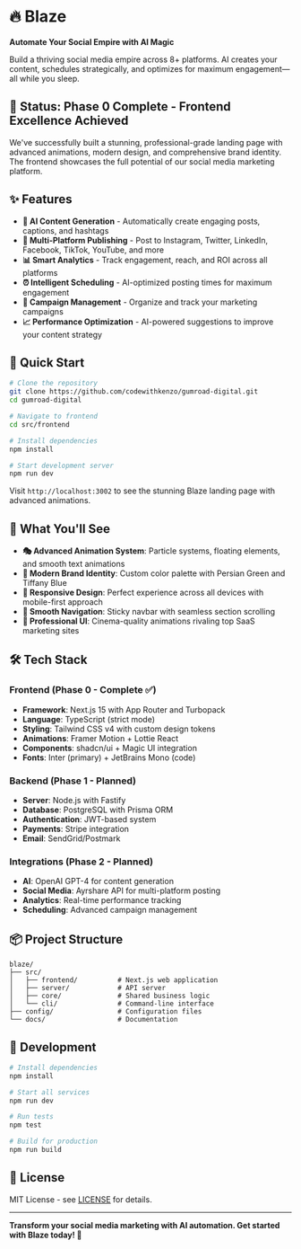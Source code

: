 # 🔥 Blaze

**Automate Your Social Empire with AI Magic**

Build a thriving social media empire across 8+ platforms. AI creates your content, schedules strategically, and optimizes for maximum engagement—all while you sleep.

## 🎉 **Status: Phase 0 Complete - Frontend Excellence Achieved**

We've successfully built a stunning, professional-grade landing page with advanced animations, modern design, and comprehensive brand identity. The frontend showcases the full potential of our social media marketing platform.

## ✨ Features

- **🤖 AI Content Generation** - Automatically create engaging posts, captions, and hashtags
- **📱 Multi-Platform Publishing** - Post to Instagram, Twitter, LinkedIn, Facebook, TikTok, YouTube, and more
- **📊 Smart Analytics** - Track engagement, reach, and ROI across all platforms
- **⏰ Intelligent Scheduling** - AI-optimized posting times for maximum engagement
- **🎯 Campaign Management** - Organize and track your marketing campaigns
- **📈 Performance Optimization** - AI-powered suggestions to improve your content strategy

## 🚀 Quick Start

```bash
# Clone the repository
git clone https://github.com/codewithkenzo/gumroad-digital.git
cd gumroad-digital

# Navigate to frontend
cd src/frontend

# Install dependencies
npm install

# Start development server
npm run dev
```

Visit `http://localhost:3002` to see the stunning Blaze landing page with advanced animations.

## 🎨 **What You'll See**

- **🎭 Advanced Animation System**: Particle systems, floating elements, and smooth text animations
- **🎨 Modern Brand Identity**: Custom color palette with Persian Green and Tiffany Blue
- **📱 Responsive Design**: Perfect experience across all devices with mobile-first approach
- **🧭 Smooth Navigation**: Sticky navbar with seamless section scrolling
- **💎 Professional UI**: Cinema-quality animations rivaling top SaaS marketing sites

## 🛠️ Tech Stack

### **Frontend (Phase 0 - Complete ✅)**
- **Framework**: Next.js 15 with App Router and Turbopack
- **Language**: TypeScript (strict mode)
- **Styling**: Tailwind CSS v4 with custom design tokens
- **Animations**: Framer Motion + Lottie React
- **Components**: shadcn/ui + Magic UI integration
- **Fonts**: Inter (primary) + JetBrains Mono (code)

### **Backend (Phase 1 - Planned)**
- **Server**: Node.js with Fastify
- **Database**: PostgreSQL with Prisma ORM
- **Authentication**: JWT-based system
- **Payments**: Stripe integration
- **Email**: SendGrid/Postmark

### **Integrations (Phase 2 - Planned)**
- **AI**: OpenAI GPT-4 for content generation
- **Social Media**: Ayrshare API for multi-platform posting
- **Analytics**: Real-time performance tracking
- **Scheduling**: Advanced campaign management

## 📦 Project Structure

```
blaze/
├── src/
│   ├── frontend/          # Next.js web application
│   ├── server/            # API server
│   ├── core/              # Shared business logic
│   └── cli/               # Command-line interface
├── config/                # Configuration files
└── docs/                  # Documentation
```

## 🔧 Development

```bash
# Install dependencies
npm install

# Start all services
npm run dev

# Run tests
npm test

# Build for production
npm run build
```

## 📄 License

MIT License - see [LICENSE](LICENSE) for details.

---

**Transform your social media marketing with AI automation. Get started with Blaze today! 🚀** 